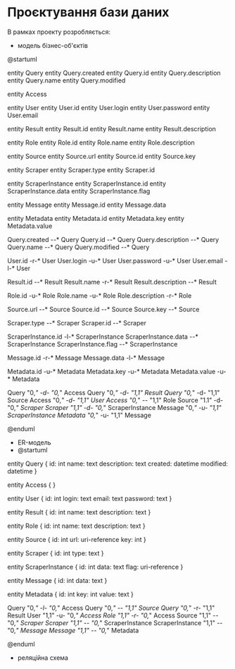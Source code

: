 # Проєктування бази даних

В рамках проекту розробляється: 
- модель бізнес-об'єктів 

@startuml

entity Query
entity Query.created
entity Query.id
entity Query.description
entity Query.name
entity Query.modified

entity Access

entity User
entity User.id
entity User.login
entity User.password
entity User.email

entity Result
entity Result.id
entity Result.name
entity Result.description

entity Role
entity Role.id
entity Role.name
entity Role.description

entity Source
entity Source.url
entity Source.id
entity Source.key

entity Scraper
entity Scraper.type
entity Scraper.id

entity ScraperInstance
entity ScraperInstance.id
entity ScraperInstance.data
entity ScraperInstance.flag

entity Message
entity Message.id
entity Message.data

entity Metadata
entity Metadata.id
entity Metadata.key
entity Metadata.value

Query.created --* Query
Query.id --* Query
Query.description --* Query
Query.name --* Query
Query.modified --* Query

User.id -r-* User
User.login -u-* User
User.password -u-* User
User.email -l-* User

Result.id --* Result
Result.name -r-* Result
Result.description --* Result

Role.id -u-* Role
Role.name -u-* Role
Role.description -r-* Role

Source.url --* Source
Source.id --* Source
Source.key --* Source

Scraper.type --* Scraper
Scraper.id --* Scraper

ScraperInstance.id -l-* ScraperInstance
ScraperInstance.data --* ScraperInstance
ScraperInstance.flag --* ScraperInstance

Message.id -r-* Message
Message.data -l-* Message

Metadata.id -u-* Metadata
Metadata.key -u-* Metadata
Metadata.value -u-* Metadata

Query "0,*" -d- "0,*" Access
Query "0,*" -d- "1,1" Result
Query "0,*" -d- "1,1" Source
Access "0,*" -d- "1,1" User
Access "0,*" -- "1,1" Role
Source "1.1" -d- "0,*" Scraper
Scraper "1,1" -d- "0,*" ScraperInstance
Message "0,*" -u- "1,1" ScraperInstance
Metadata "0,*" -u- "1,1" Message

@enduml
- ER-модель
- @startuml

entity Query {
  id: int
  name: text
  description: text
  created: datetime
  modified: datetime
  }

entity Access { }

entity User {
  id: int
  login: text
  email: text
  password: text
}

entity Result {
  id: int
  name: text
  description: text
}

entity Role {
  id: int
  name: text
  description: text
}

entity Source {
  id: int
  url: uri-reference
  key: int
}

entity Scraper {
  id: int
  type: text
}

entity ScraperInstance {
  id: int
  data: text
  flag: uri-reference
}

entity Message {
  id: int
  data: text
}

entity Metadata {
  id: int
  key: int
  value: text
}

Query "0,*" -l- "0,*" Access 
Query "0,*" -- "1,1" Source 
Query "0,*" -r- "1,1" Result 
User "1,1" -u- "0,*" Access 
Role "1,1" -r- "0,*" Access
Source "1,1" -- "0,*" Scraper
Scraper "1,1" -- "0,*" ScraperInstance
ScraperInstance "1,1" -- "0,*" Message
Message "1,1" -- "0,*" Metadata

@enduml
- реляційна схема

